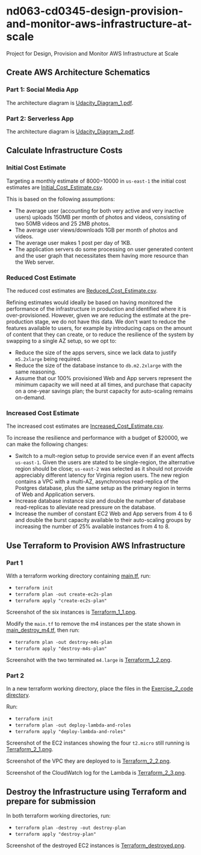 # nd063-cd0345-design-provision-and-monitor-aws-infrastructure-at-scale

Project for Design, Provision and Monitor AWS Infrastructure at Scale

## Create AWS Architecture Schematics

### Part 1: Social Media App

The architecture diagram is [Udacity_Diagram_1.pdf](diagrams/Udacity_Diagram_1.pdf).

### Part 2: Serverless App

The architecture diagram is [Udacity_Diagram_2.pdf](diagrams/Udacity_Diagram_2.pdf).

## Calculate Infrastructure Costs

### Initial Cost Estimate

Targeting a monthly estimate of $8000-$10000 in `us-east-1` the initial cost estimates are [Initial_Cost_Estimate.csv](tables/Initial_Cost_Estimate.csv).

This is based on the following assumptions:

* The average user (accounting for both very active and very inactive users) uploads 150MB per month of photos and videos, consisting of two 50MB videos and 25 2MB photos.
* The average user views/downloads 1GB per month of photos and videos.
* The average user makes 1 post per day of 1KB.
* The application servers do some processing on user generated content and the user graph that necessitates them having more resource than the Web server.

### Reduced Cost Estimate

The reduced cost estimates are [Reduced_Cost_Estimate.csv](tables/Reduced_Cost_Estimate.csv).

Refining estimates would ideally be based on having monitored the performance of the infrastructure in production and identified where it is over-provisioned. However, given we are reducing the estimate at the pre-production stage, we do not have this data. We don't want to reduce the features available to users, for example by introducing caps on the amount of content that they can create, or to reduce the resilience of the system by swapping to a single AZ setup, so we opt to:

* Reduce the size of the apps servers, since we lack data to justify `m5.2xlarge` being required.
* Reduce the size of the database instance to `db.m2.2xlarge` with the same reasoning.
* Assume that our 100% provisioned Web and App servers represent the minimum capacity we will need at all times, and purchase that capacity on a one-year savings plan; the burst capacity for auto-scaling remains on-demand.

### Increased Cost Estimate

The increased cost estimates are [Increased_Cost_Estimate.csv](tables/Increased_Cost_Estimate.csv).

To increase the resilience and performance with a budget of $20000, we can make the following changes:

* Switch to a mult-region setup to provide service even if an event affects `us-east-1`. Given the users are stated to be single-region, the alternative region should be close; `us-east-2` was selected as it should not provide appreciably different latency for Virginia region users. The new region contains a VPC with a multi-AZ, asynchronous read-replica of the Postgres database, plus the same setup as the primary region in terms of Web and Application servers.
* Increase database instance size and double the number of database read-replicas to alleviate read pressure on the database.
* Increase the number of constant EC2 Web and App servers from 4 to 6 and double the burst capacity available to their auto-scaling groups by increasing the number of 25% available instances from 4 to 8.

## Use Terraform to Provision AWS Infrastructure

### Part 1

With a terraform working directory containing [main.tf](terraform/Exercise_1_code/main.tf), run:

* `terraform init`
* `terraform plan -out create-ec2s-plan`
* `terraform apply "create-ec2s-plan"`

Screenshot of the six instances is [Terraform_1_1.png](terraform/Terraform_1_1.png).

Modify the `main.tf` to remove the m4 instances per the state shown in [main_destroy_m4.tf](terraform/Exercise_1_code/main_destroy_m4.tf), then run:

* `terraform plan -out destroy-m4s-plan`
* `terraform apply "destroy-m4s-plan"`

Screenshot with the two terminated `m4.large` is [Terraform_1_2.png](terraform/Terraform_1_2.png).

### Part 2

In a new terraform working directory, place the files in the [Exercise_2_code directory](terraform/Exercise_2_code).

Run:

* `terraform init`
* `terraform plan -out deploy-lambda-and-roles`
* `terraform apply "deploy-lambda-and-roles"`

Screenshot of the EC2 instances showing the four `t2.micro` still running is [Terraform_2_1.png](terraform/Terraform_2_1.png).

Screenshot of the VPC they are deployed to is [Terraform_2_2.png](terraform/Terraform_2_2.png).

Screenshot of the CloudWatch log for the Lambda is [Terraform_2_3.png](terraform/Terraform_2_3.png).

## Destroy the Infrastructure using Terraform and prepare for submission

In both terraform working directories, run:

* `terraform plan -destroy -out destroy-plan`
* `terraform apply "destroy-plan"`

Screenshot of the destroyed EC2 instances is [Terraform_destroyed.png](terraform/Terraform_destroyed.png).

